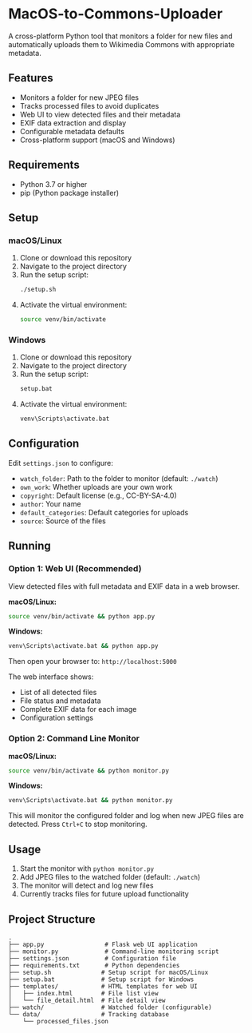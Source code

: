 # MacOS-to-Commons-Uploader

A cross-platform Python tool that monitors a folder for new files and automatically uploads them to Wikimedia Commons with appropriate metadata.

## Features

- Monitors a folder for new JPEG files
- Tracks processed files to avoid duplicates
- Web UI to view detected files and their metadata
- EXIF data extraction and display
- Configurable metadata defaults
- Cross-platform support (macOS and Windows)

## Requirements

- Python 3.7 or higher
- pip (Python package installer)

## Setup

### macOS/Linux

1. Clone or download this repository
2. Navigate to the project directory
3. Run the setup script:
   ```bash
   ./setup.sh
   ```
4. Activate the virtual environment:
   ```bash
   source venv/bin/activate
   ```

### Windows

1. Clone or download this repository
2. Navigate to the project directory
3. Run the setup script:
   ```cmd
   setup.bat
   ```
4. Activate the virtual environment:
   ```cmd
   venv\Scripts\activate.bat
   ```

## Configuration

Edit `settings.json` to configure:
- `watch_folder`: Path to the folder to monitor (default: `./watch`)
- `own_work`: Whether uploads are your own work
- `copyright`: Default license (e.g., CC-BY-SA-4.0)
- `author`: Your name
- `default_categories`: Default categories for uploads
- `source`: Source of the files

## Running

### Option 1: Web UI (Recommended)

View detected files with full metadata and EXIF data in a web browser.

**macOS/Linux:**
```bash
source venv/bin/activate && python app.py
```

**Windows:**
```cmd
venv\Scripts\activate.bat && python app.py
```

Then open your browser to: `http://localhost:5000`

The web interface shows:
- List of all detected files
- File status and metadata
- Complete EXIF data for each image
- Configuration settings

### Option 2: Command Line Monitor

**macOS/Linux:**
```bash
source venv/bin/activate && python monitor.py
```

**Windows:**
```cmd
venv\Scripts\activate.bat && python monitor.py
```

This will monitor the configured folder and log when new JPEG files are detected. Press `Ctrl+C` to stop monitoring.

## Usage

1. Start the monitor with `python monitor.py`
2. Add JPEG files to the watched folder (default: `./watch`)
3. The monitor will detect and log new files
4. Currently tracks files for future upload functionality

## Project Structure

```
.
├── app.py                 # Flask web UI application
├── monitor.py             # Command-line monitoring script
├── settings.json          # Configuration file
├── requirements.txt       # Python dependencies
├── setup.sh              # Setup script for macOS/Linux
├── setup.bat             # Setup script for Windows
├── templates/            # HTML templates for web UI
│   ├── index.html        # File list view
│   └── file_detail.html  # File detail view
├── watch/                # Watched folder (configurable)
└── data/                 # Tracking database
    └── processed_files.json
```
